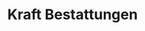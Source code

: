 ---
title: "Kraft Bestattungen"
url: /ludwigshafen-am-rhein/kraft-bestattungen/
shop: Bestattungen
---